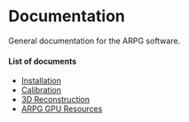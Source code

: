 Documentation
=============

General documentation for the ARPG software.


#### List of documents

* [Installation](Installation)
* [Calibration](Calibration)
* [3D Reconstruction](https://github.com/arpg/D-MoCap/wiki/Example-Applications)
* [ARPG GPU Resources](Brute)

